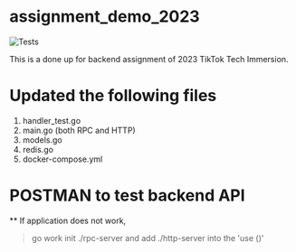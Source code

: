 # assignment_demo_2023

![Tests](https://github.com/TikTokTechImmersion/assignment_demo_2023/actions/workflows/test.yml/badge.svg)

This is a done up for backend assignment of 2023 TikTok Tech Immersion.

# Updated the following files
1. handler_test.go
2. main.go (both RPC and HTTP)
3. models.go
4. redis.go
5. docker-compose.yml

# POSTMAN to test backend API


** If application does not work,
 > go work init ./rpc-server
and add ./http-server into the 'use ()'
